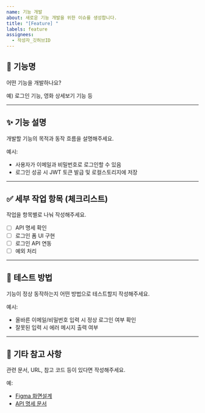 ```yaml
---
name: 기능 개발
about: 새로운 기능 개발을 위한 이슈를 생성합니다.
title: "[Feature] "
labels: feature
assignees: 
  - 작성자_깃허브ID
---
```


## 📌 기능명
어떤 기능을 개발하나요?

예) 로그인 기능, 영화 상세보기 기능 등

---

## ✨ 기능 설명
개발할 기능의 목적과 동작 흐름을 설명해주세요.

예시:
- 사용자가 이메일과 비밀번호로 로그인할 수 있음  
- 로그인 성공 시 JWT 토큰 발급 및 로컬스토리지에 저장  

---

## ✅ 세부 작업 항목 (체크리스트)
작업을 항목별로 나눠 작성해주세요.

- [ ] API 명세 확인  
- [ ] 로그인 폼 UI 구현  
- [ ] 로그인 API 연동  
- [ ] 예외 처리  

---

## 🧪 테스트 방법
기능이 정상 동작하는지 어떤 방법으로 테스트할지 작성해주세요.

예시:
- 올바른 이메일/비밀번호 입력 시 정상 로그인 여부 확인  
- 잘못된 입력 시 에러 메시지 출력 여부  

---

## 📎 기타 참고 사항
관련 문서, URL, 참고 코드 등이 있다면 작성해주세요.

예:
- [Figma 화면설계](https://www.figma.com/...)  
- [API 명세 문서](https://api.example.com/docs)
